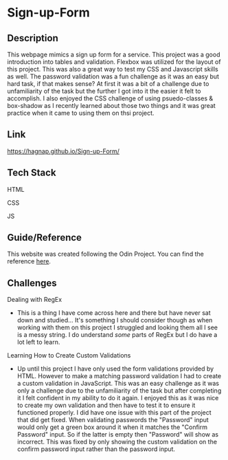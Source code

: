 # Sign-up-Form

## Description 
This webpage mimics a sign up form for a service. This project was a good introduction into tables and validation. Flexbox was utilized for the layout of this project. This was also a great way to test my CSS and Javascript skills as well. The password validation was a fun challenge as it was an easy but hard task, if that makes sense? At first it was a bit of a challenge due to unfamiliarity of the task but the further I got into it the easier it felt to accomplish. I also enjoyed the CSS challenge of using psuedo-classes & box-shadow as I recently learned about those two things and it was great practice when it came to using them on thsi project. 

## Link 
https://hagnap.github.io/Sign-up-Form/


## Tech Stack
HTML

CSS 

JS

## Guide/Reference
This website was created following the Odin Project.
You can find the reference [here](https://www.theodinproject.com/lessons/node-path-intermediate-html-and-css-sign-up-form).

## Challenges

Dealing with RegEx
  * This is a thing I have come across here and there but have never sat down and studied... It's something I should consider though as when working with them on this project I struggled and looking them all I see is a messy string. I do understand *some* parts of RegEx but I do have a lot left to learn.

Learning How to Create Custom Validations
  * Up until this project I have only used the form validations provided by HTML. However to make a matching password validation I had to create a custom validation in JavaScript. This was an easy challenge as it was only a challenge due to the unfamiliarity of the task but after completing it I felt confident in my ability to do it again. I enjoyed this as it was nice to create my own validation and then have to test it to ensure it functioned properly. I did have one issue with this part of the project that did get fixed. When validating passwords the "Password" input would only get a green box around it when it matches the "Confirm Password" input. So if the latter is empty then "Password" will show as incorrect. This was fixed by only showing the custom validation on the confirm password input rather than the password input.
